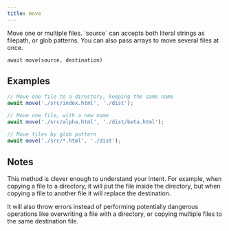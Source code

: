 ```yaml
---
title: move
---
```


<div class="lead">
  Move one or multiple files. `source` can accepts both literal strings as
  filepath, or glob patterns. You can also pass arrays to move several files at
  once.
</div>

`await move(source, destination)`


## Examples

```js
// Move one file to a directory, keeping the same name
await move('./src/index.html', './dist');

// Move one file, with a new name
await move('./src/alpha.html', './dist/beta.html');

// Move files by glob pattern
await move('./src/*.html', './dist');
```

## Notes

This method is clever enough to understand your intent. For example, when
copying a file to a directory, it will put the file inside the directory, but
when copying a file to another file it will replace the destination.

It will also throw errors instead of performing potentially dangerous operations
like overwriting a file with a directory, or copying multiple files to the same
destination file.

